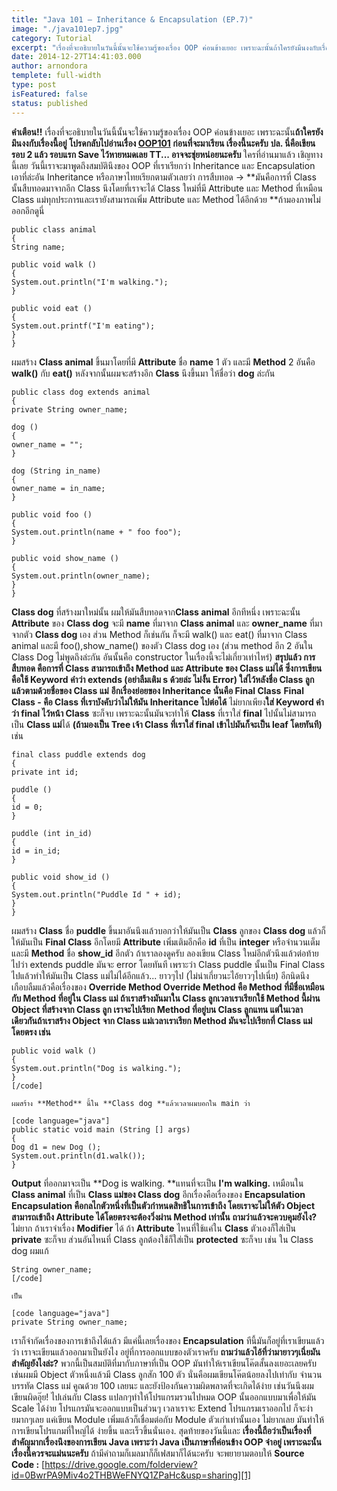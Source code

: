 ```yaml
---
title: "Java 101 – Inheritance & Encapsulation (EP.7)"
image: "./java101ep7.jpg"
category: Tutorial
excerpt: "เรื่องที่จะอธิบายในวันนี้นั้นจะใช้ความรู้ของเรื่อง OOP ค่อนข้างเยอะ เพราะฉะนั้นถ้าใครยังมึนงงกับเรื่องนี้อยู่"
date: 2014-12-27T14:41:03.000
author: arnondora
templete: full-width
type: post
isFeatured: false
status: published
---
```


**คำเตือน!!** เรื่องที่จะอธิบายในวันนี้นั้นจะใช้ความรู้ของเรื่อง OOP ค่อนข้างเยอะ เพราะฉะนั้น**ถ้าใครยังมึนงงกับเรื่องนี้อยู่ โปรดกลับไปอ่านเรื่อง [OOP101][0] ก่อนที่จะมาเรียน เรื่องนี้นะครับ**
**ปล. นี่คือเขียนรอบ 2 แล้ว รอบแรก Save ไว้หายหมดเลย TT... อาจจะชุ่ยหน่อยนะครับ**
ใครที่อ่านมาแล้ว เชิญทางนี้เลย วันนี้เราจะมาพูดถึงสมบัตินึงของ OOP ที่เราเรียกว่า Inheritance และ Encapsulation
เอาที่ล่ะอัน Inheritance หรือภาษาไทยเรียกตามตัวเลยว่า การสืบทอด -\> **มันคือการที่ Class นั้นสืบทอดมาจากอีก Class นึงโดยที่เราจะได้ Class ใหม่ที่มี Attribute และ Method ที่เหมือน Class แม่ทุกประการและเรายังสามารถเพิ่ม Attribute และ Method ได้อีกด้วย **ถ้ามองภาพไม่ออกอีกดูนี่


    public class animal
    {
    String name;

    public void walk ()
    {
    System.out.println("I'm walking.");
    }

    public void eat ()
    {
    System.out.printf("I'm eating");
    }
    }


ผมสร้าง **Class animal** ขึ้นมาโดยที่มี **Attribute** ชื่อ **name** 1 ตัว และมี **Method** 2 อันคือ **walk()** กับ **eat()**
หลังจากนั้นผมจะสร้างอีก **Class** นึงขึ้นมา ให้ชื่อว่า **dog** ล่ะกัน


    public class dog extends animal
    {
    private String owner_name;

    dog ()
    {
    owner_name = "";
    }

    dog (String in_name)
    {
    owner_name = in_name;
    }

    public void foo ()
    {
    System.out.println(name + " foo foo");
    }

    public void show_name ()
    {
    System.out.println(owner_name);
    }
    }


**Class dog** ที่สร้างมาใหม่นั้น ผมให้มันสืบทอดจาก**Class animal** อีกทีหนึ่ง เพราะฉะนั้น **Attribute** ของ **Class dog** จะมี **name** ที่มาจาก **Class animal** และ **owner\_name** ที่มาจากตัว **Class dog** เอง
ส่วน Method ก็เช่นกัน ก็จะมี walk() และ eat() ที่มาจาก Class animal และมี foo(),show\_name() ของตัว Class dog เอง (ส่วน method อีก 2 อันใน Class Dog ไม่พูดถึงล่ะกัน อันนั้นคือ constructor ในเรื่องนี้จะไม่เกี่ยวเท่าไหร่)
**สรุปแล้ว การสืบทอด คือการที่ Class สามารถเข้าถึง Method และ Attribute ของ Class แม่ได้ ซึ่งการเขียนคือใช้ Keyword คำว่า extends (อย่าลืมเติม s ด้วยล่ะ ไม่งั้น Error) ใส่ไว้หลังชื่อ Class ลูก แล้วตามด้วยชื่อของ Class แม่**
**อีกเรื่องย่อยของ Inheritance นั่นคือ Final Class**
**Final Class - คือ Class ที่เราบังคับว่าไม่ให้มัน Inheritance ไปต่อได้** ไม่ยากเพียง**ใส่ Keyword คำว่า final ไว้หน้า Class** ซะก็จบ เพราะฉะนั้นมันจะทำให้ **Class** ที่เราใส่ **final** ไปนั้นไม่สามารถเป็น **Class แม่**ได้ **(ถ้ามองเป็น Tree เจ้า Class ที่เราใส่ final เข้าไปมันก็จะเป็น leaf โดยทันที)** เช่น


    final class puddle extends dog
    {
    private int id;

    puddle ()
    {
    id = 0;
    }

    puddle (int in_id)
    {
    id = in_id;
    }

    public void show_id ()
    {
    System.out.println("Puddle Id " + id);
    }
    }


ผมสร้าง **Class** ชื่อ **puddle** ขึ้นมาอันนึงแล้วบอกว่าให้มันเป็น **Class** ลูกของ **Class dog** แล้วก็ให้มันเป็น **Final Class** อีกโดยมี **Attribute** เพิ่มเติมอีกคือ **id** ที่เป็น **integer** หรือจำนวนเต็ม และมี **Method** ชื่อ **show\_id** อีกตัว
ถ้าเราลองดูครับ ลองเขียน Class ใหม่อีกตัวนึงแล้วต่อท้ายไปว่า extends puddle มันจะ error โดยทันที เพราะว่า Class puddle นั้นเป็น Final Class ไปแล้วทำให้มันเป็น Class แม่ไม่ได้อีกแล้ว... ยาวๆไป (ไม่น่าเกี่ยวนะไอ้ยาวๆไปเนี่ย)
อีกนิดนึง เกือบลืมแล้วคือเรื่องของ **Override Method
Override Method คือ Method ที่มีชื่อเหมือนกับ Method ที่อยู่ใน Class แม่ ถ้าเราสร้างมันมาใน Class ลูกเวลาเราเรียกใช้ Method นี้ผ่าน Object ที่สร้างจาก Class ลูก เราจะไปเรียก Method ที่อยู่บน Class ลูกแทน แต่ในเวลาเดียวกันถ้าเราสร้าง Object จาก Class แม่เวลาเราเรียก Method มันจะไปเรียกที่ Class แม่โดยตรง **เช่น****


    public void walk ()
    {
    System.out.println("Dog is walking.");
    }
    [/code]

    ผมสร้าง **Method** นี้ใน **Class dog **แล้วเวลาผมบอกใน main ว่า

    [code language="java"]
    public static void main (String [] args)
    {
    Dog d1 = new Dog ();
    System.out.println(d1.walk());
    }


**Output** ที่ออกมาจะเป็น **Dog is walking. **แทนที่จะเป็น **I'm walking.** เหมือนใน **Class animal** ที่เป็น **Class แม่ของ Class dog**
อีกเรื่องคือเรื่องของ **Encapsulation**
**Encapsulation คือกลไกตัวหนึ่งที่เป็นตัวกำหนดสิทธิในการเข้าถึง โดยเราจะไม่ให้ตัว Object สามารถเข้าถึง Attribute ได้โดยตรงจะต้องวิ่งผ่าน Method เท่านั้น**
**ถามว่าแล้วจะควบคุมยังไง?**
ไม่ยาก ถ้าเราจำเรื่อง **Modifier** ได้ ถ้า **Attribute** ไหนที่ใช้แค่ใน **Class** ตัวเองก็ใส่เป็น **private** ซะก็จบ ส่วนอันไหนที่ Class ลูกต้องใช้ก็ใส่เป็น **protected** ซะก็จบ เช่น ใน Class dog ผมแก้


    String owner_name;
    [/code]

    เป็น

    [code language="java"]
    private String owner_name;


เราก็จำกัดเรื่องของการเข้าถึงได้แล้ว มีแค่นี้เลยเรื่องของ **Encapsulation** ทีนี้มันก็อยู่ที่เราเขียนแล้วว่า เราจะเขียนแล้วออกมาเป็นยังไง อยู่ที่การออกแบบของตัวเราครับ
**ถามว่าแล้วไอ้ที่ว่ามายาวๆเนี่ยมันสำคัญยังไงล่ะ?**
พวกนี้เป็นสมบัติที่มากับภาษาที่เป็น OOP มันทำให้เราเขียนโค๊ตสั้นลงเยอะเลยครับ เช่นผมมี Object ตัวหนึ่งแล้วมี Class ลูกสัก 100 ตัว นั่นคือผมเขียนโค๊ตน้อยลงไปเท่ากับ จำนวนบรรทัด Class แม่ คูณด้วย 100 เลยนะ และยังป้องกันความผิดพลาดที่จะเกิดได้ง่าย เช่นวันนึงผมเขียนผิดอุ๊ย! ไปเล่นกับ Class แปลกๆทำให้โปรแกรมรวนไปหมด OOP นั้นออกแบบมาเพื่อให้มัน Scale ได้ง่าย โปรแกรมันจะออกแบบเป็นส่วนๆ เวลาเราจะ Extend โปรแกรมเราออกไป ก็จะง่ายมากๆเลย แค่เขียน Module เพิ่มแล้วก็เชื่อมต่อกับ Module ตัวเก่าเท่านั้นเอง ไม่ยากเลย มันทำให้การเขียนโปรแกมที่ใหญ่ได้ ง่ายขึ้น และเร็วขึ้นนั่นเอง.
สุดท้ายของวันนี้และ **เรื่องนี้ถือว่าเป็นเรื่องที่สำคัญมากเรื่องนึงของการเขียน Java เพราะว่า Java เป็นภาษาที่ค่อนข้าง OOP จ๋าอยู่ เพราะฉะนั้น เรื่องนี้ควรจะแม่นนะครับ** ถ้ามีคำถามก็เมลมาก็ก็เฟสมาก็ได้นะครับ จะพยายามตอบให้
**Source Code :** [https://drive.google.com/folderview?id=0BwrPA9Miv4o2THBWeFNYQ1ZPaHc&usp=sharing][1]

[0]: https://arnondora.wordpress.com/2014/12/18/oop-101-what-is-oop/ "OOP 101 – What is OOP?"
[1]: https://drive.google.com/folderview?id=0BwrPA9Miv4o2THBWeFNYQ1ZPaHc&usp=sharing
